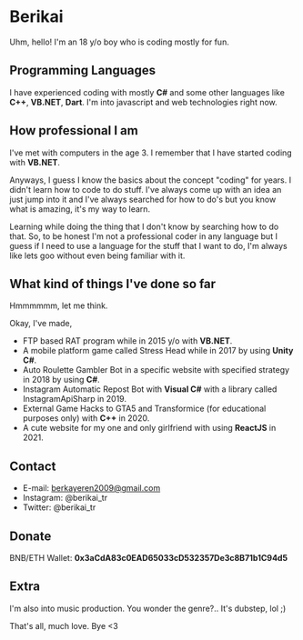 # Berikai

Uhm, hello! I'm an 18 y/o boy who is coding mostly for fun.

## Programming Languages

I have experienced coding with mostly **C#** and some other languages like **C++**, **VB.NET**, **Dart**. I'm into javascript and web technologies right now.

## How professional I am

I've met with computers in the age 3. I remember that I have started coding with **VB.NET**. 

Anyways, I guess I know the basics about the concept "coding" for years. 
I didn't learn how to code to do stuff. 
I've always come up with an idea an just jump into it and I've always searched for how to do's but you know what is amazing, it's my way to learn.

Learning while doing the thing that I don't know by searching how to do that. 
So, to be honest I'm not a professional coder in any language but I guess if I need to use a language for the stuff that I want to do, I'm always like lets goo without even being familiar with it.

## What kind of things I've done so far

Hmmmmmm, let me think.

Okay, I've made,
- FTP based RAT program while in 2015 y/o with **VB.NET**.
- A mobile platform game called Stress Head while in 2017 by using **Unity C#**.
- Auto Roulette Gambler Bot in a specific website with specified strategy in 2018 by using **C#**.
- Instagram Automatic Repost Bot with **Visual C#** with a library called InstagramApiSharp in 2019.
- External Game Hacks to GTA5 and Transformice (for educational purposes only) with **C++** in 2020.
- A cute website for my one and only girlfriend with using **ReactJS** in 2021.

## Contact

- E-mail: berkayeren2009@gmail.com
- Instagram: @berikai_tr
- Twitter: @berikai_tr

## Donate

BNB/ETH Wallet: **0x3aCdA83c0EAD65033cD532357De3c8B71b1C94d5**

## Extra

I'm also into music production. You wonder the genre?.. It's dubstep, lol ;) 

That's all, much love. Bye <3
